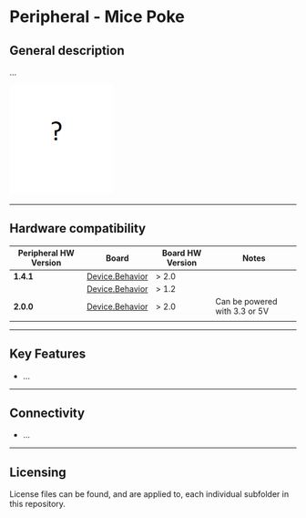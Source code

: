 # Peripheral - Mice Poke

## General description

...

!["Mice Poke PCB"](./Assets/pcb.png)

----

[//]: # (Tables can be generated using: https://www.tablesgenerator.com/markdown_tables)

## Hardware compatibility

| Peripheral HW Version 	| Board           	                                                | Board HW Version 	| Notes                            	|
|-----------------------	|-----------------	                                                |------------------	|----------------------------------	|
| **1.4.1**                 | [Device.Behavior](https://github.com/harp-tech/device.behavior) 	| > 2.0             |                                	|
|                       	| [Device.Behavior](https://github.com/harp-tech/device.behavior)   | > 1.2             |                                	|
| **2.0.0**                 | [Device.Behavior](https://github.com/harp-tech/device.behavior)   | > 2.0             | Can be powered with 3.3 or 5V 	|
|                       	|                 	                                                |                  	|                                  	|
----

## Key Features

- ...


----

## Connectivity

- ...


----

## Licensing

License files can be found, and are applied to, each individual subfolder in this repository.